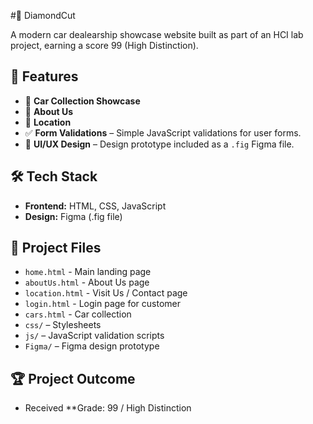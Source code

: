 #💎 DiamondCut

A modern car dealearship showcase website built as part of an HCI lab project, earning a score 99 (High Distinction).

## 🌟 Features
- 🚗 **Car Collection Showcase** 
- 🏢 **About Us** 
- 📍 **Location**
- ✅ **Form Validations** – Simple JavaScript validations for user forms.  
- 🎨 **UI/UX Design** – Design prototype included as a `.fig` Figma file.

## 🛠 Tech Stack
- **Frontend:** HTML, CSS, JavaScript  
- **Design:** Figma (.fig file)

 ## 📂 Project Files
- `home.html` - Main landing page  
- `aboutUs.html` - About Us page  
- `location.html` - Visit Us / Contact page
- `login.html` - Login page for customer
- `cars.html` - Car collection
- `css/` – Stylesheets  
- `js/` – JavaScript validation scripts  
- `Figma/` – Figma design prototype


## 🏆 Project Outcome
- Received **Grade: 99 / High Distinction
